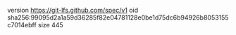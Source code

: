 version https://git-lfs.github.com/spec/v1
oid sha256:99095d2a1a59d36285f82e04781128e0be1d75dc6b94926b8053155c7014ebff
size 445
